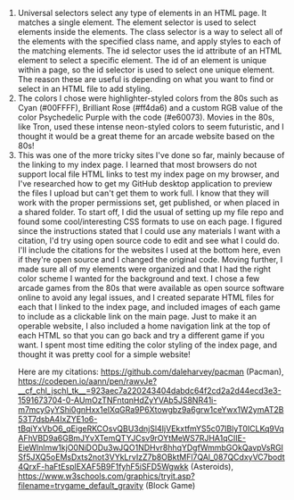<ol>
  <li>Universal selectors select any type of elements in an HTML page. It matches a single element. The element selector is used to select elements inside the elements. The class selector is a way to select all of the elements with the specified class name, and apply styles to each of the matching elements. The id selector uses the id attribute of an HTML element to select a specific element. The id of an element is unique within a page, so the id selector is used to select one unique element. The reason these are useful is depending on what you want to find or select in an HTML file to add styling.</li>
  <li>The colors I chose were highlighter-styled colors from the 80s such as Cyan (#00FFFF), Brilliant Rose (#ff4da6) and a custom RGB value of the color Psychedelic Purple with the code (#e60073). Movies in the 80s, like Tron, used these intense neon-styled colors to seem futuristic, and I thought it would be a great theme for an arcade website based on the 80s!</li>
  <li>This was one of the more tricky sites I've done so far, mainly because of the linking to my index page. I learned that most browsers do not support local file HTML links to test my index page on my browser, and I've researched how to get my GitHub desktop application to preview the files I upload but can't get them to work full. I know that they will work with the proper permissions set, get published, or when placed in a shared folder. To start off, I did the usual of setting up my file repo and found some cool/interesting CSS formats to use on each page. I figured since the instructions stated that I could use any materials I want with a citation, I'd try using open source code to edit and see what I could do. I'll include the citations for the websites I used at the bottom here, even if they're open source and I changed the original code. Moving further, I made sure all of my elements were organized and that I had the right color scheme I wanted for the background and text. I chose a few arcade games from the 80s that were available as open source software online to avoid any legal issues, and I created separate HTML files for each that I linked to the index page, and included images of each game to include as a clickable link on the main page. Just to make it an operable website, I also included a home navigation link at the top of each HTML so that you can go back and try a different game if you want. I spent most time editing the color styling of the index page, and thought it was pretty cool for a simple website! 
    
Here are my citations:  https://github.com/daleharvey/pacman (Pacman), https://codepen.io/aann/pen/rawvJe?__cf_chl_jschl_tk__=923aec7a220243404dabdc64f2cd2a2d44ecd3e3-1591673704-0-AUmOzTNFntqnHdZyYVAb5JS8NR41i-m7mcyGyYShi0gnHxx1eIXqGRa9P6Xtowgbz9a6grw1ceYwx1W2ymAT2B53T7dsbA4IxZYE1o6-tBqiYxVbO6_qEigeRKCOsvQBU3dnjSl4IjVEkxtfmYS5c07IBlyT0ICLKq9VqAFhVBD9a6GBmJYvXTemQTYJCsv9rOYtMeWS7RJHA1qCIIE-EieWlnlmw1kjO0NiDODu3wJQO1NDHvr8hhqYDgfWmmbGOkQavpVsRGISf5JXQ5oEMsDxts2not3VYkLrvIzZ7b8OBktMFl7QAl_087QCdxyVC7bodt4QrxF-haFtEsplEXAF5B9F1fyhF5iSFD5Wgwkk (Asteroids), https://www.w3schools.com/graphics/tryit.asp?filename=trygame_default_gravity (Block Game)</li>
</ol>
